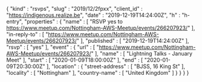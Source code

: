 {
  "kind" : "rsvps",
  "slug" : "2019/12/2fpxx",
  "client_id" : "https://indigenous.realize.be",
  "date" : "2019-12-19T14:24:00Z",
  "h" : "h-entry",
  "properties" : {
    "name" : [ "RSVP yes to https://www.meetup.com/Nottingham-AWS-Meetup/events/266207923/" ],
    "in-reply-to" : [ "https://www.meetup.com/Nottingham-AWS-Meetup/events/266207923/" ],
    "published" : [ "2019-12-19T14:24:00Z" ],
    "rsvp" : [ "yes" ],
    "event" : {
      "url" : [ "https://www.meetup.com/Nottingham-AWS-Meetup/events/266207923/" ],
      "name" : [ "Lightning Talks -  January Meet" ],
      "start" : [ "2020-01-09T18:00:00Z" ],
      "end" : [ "2020-01-09T20:30:00Z" ],
      "location" : {
        "street-address" : [ "BJSS, 16 King St" ],
        "locality" : [ "Nottingham" ],
        "country-name" : [ "United Kingdom" ]
      }
    }
  }
}
